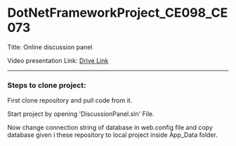 # DotNetFrameworkProject_CE098_CE073
Title: Online discussion panel

Video presentation Link: <a href="https://drive.google.com/file/d/18mAnOoLFB-002Zf3Evu5HEIqqOD5Sexx/view?usp=sharing">Drive Link</a>

<hr>
<h3>Steps to clone project:</h3>

First clone repository and pull code from it.

Start project by opening 'DiscussionPanel.sln' File.

Now change connection string of database in web.config file and copy database given i these repository to local project inside App_Data folder.
